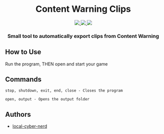 <h1 align="center"> Content Warning Clips</h1>
<p align="center">
    <a href="https://choosealicense.com/licenses/mit/" alt="License">
        <img src="https://img.shields.io/badge/License-MIT-blue.svg"/>
    </a>
    <a href="https://github.com/local-cyber-nerd/Content-Warning-Clips/releases/latest" alt="GitHub Release">
        <img src="https://img.shields.io/github/v/release/local-cyber-nerd/Content-Warning-Clips?display_name=release&label=Latest Release">
    </a>
    <a alt="Discord">
        <img src="https://img.shields.io/discord/731544953817399346?logo=discord&logoColor=white&label=Discord&color=5865F2"/>
    </a>
</p>

<h3 align="center">Small tool to automatically export clips from Content Warning</h3>

## How to Use

Run the program, THEN open and start your game
## Commands
```
stop, shutdown, exit, end, close - Closes the program

open, output - Opens the output folder
```
## Authors

- [local-cyber-nerd](https://www.github.com/local-cyber-nerd)